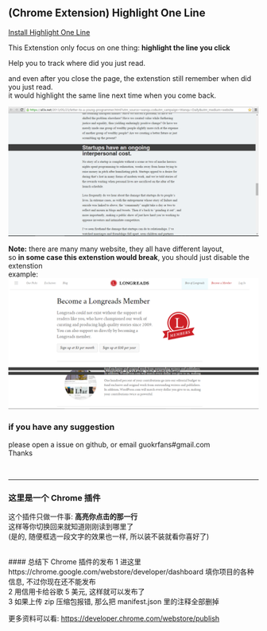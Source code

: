 ## (Chrome Extension)  Highlight One Line
[Install Highlight One Line](https://chrome.google.com/webstore/detail/highlight-single-line/iiidljfobkoinghhjkomjaiplnbchmdf)   

This Extenstion only focus on one thing: 
__highlight the line you click__     

Help you to track where did you just read.   

and even after you close the page, the extenstion still remember when did you just read.  
it would highlight the same line next time when you come back.   

![preview after install](img/1.png)

__Note:__ there are many many website, they all have different layout,     
so __in some case this extenstion would break__, you should just disable the extenstion    
example:  
![preview after install](img/break.png)  


### if you have any suggestion
please open a issue on github, or email guokrfans#gmail.com     
Thanks    

<br/>

---

### 这里是一个 Chrome 插件
这个插件只做一件事: 
__高亮你点击的那一行__  
这样等你切换回来就知道刚刚读到哪里了  
(是的, 随便框选一段文字的效果也一样, 所以装不装就看你喜好了)

<br/>
#### 总结下 Chrome 插件的发布
1 进这里 https://chrome.google.com/webstore/developer/dashboard  填你项目的各种信息, 不过你现在还不能发布 <br/>
2 用信用卡给谷歌 5 美元, 这样就可以发布了  <br/>
3 如果上传 zip 压缩包报错, 那么把 manifest.json 里的注释全部删掉   <br/>

更多资料可以看: https://developer.chrome.com/webstore/publish
